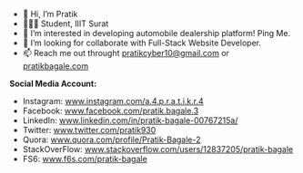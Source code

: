- 👋 Hi, I’m Pratik
- 👨🏻‍🎓 Student, IIIT Surat
- 👀 I’m interested in developing automobile dealership platform! Ping Me.
- 💞️ I’m looking for collaborate with Full-Stack Website Developer.
- 📫 Reach me out throught pratikcyber10@gmail.com or <a href="pratikbagale.com">pratikbagale.com</a>
 
**Social Media Account:**
- Instagram: www.instagram.com/a.4.p.r.a.t.i.k.r.4
- Facebook: www.facebook.com/pratik.bagale.3
- LinkedIn: www.linkedin.com/in/pratik-bagale-00767215a/
- Twitter: www.twitter.com/pratik930
- Quora: www.quora.com/profile/Pratik-Bagale-2
- StackOverFlow: www.stackoverflow.com/users/12837205/pratik-bagale
- FS6: www.f6s.com/pratik-bagale

<!---
10pratik10/10pratik10 is a ✨ special ✨ repository because its `README.md` (this file) appears on your GitHub profile.
You can click the Preview link to take a look at your changes.
--->
